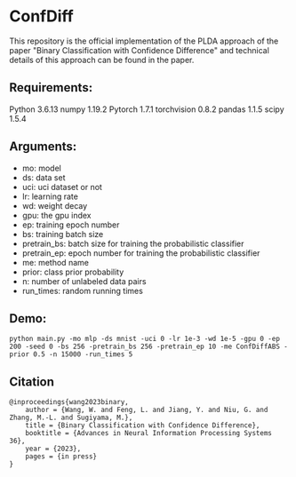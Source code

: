 # ConfDiff

This repository is the official implementation of the PLDA approach of the paper "Binary Classification with Confidence Difference" and technical details of this approach can be found in the paper.


## Requirements:
Python 3.6.13
numpy 1.19.2
Pytorch 1.7.1
torchvision 0.8.2
pandas 1.1.5
scipy 1.5.4


## Arguments:
- mo: model
- ds: data set
- uci: uci dataset or not
- lr: learning rate
- wd: weight decay
- gpu: the gpu index
- ep: training epoch number
- bs: training batch size
- pretrain_bs: batch size for training the probabilistic classifier
- pretrain_ep: epoch number for training the probabilistic classifier
- me: method name
- prior: class prior probability
- n: number of unlabeled data pairs
- run_times: random running times

## Demo:
```
python main.py -mo mlp -ds mnist -uci 0 -lr 1e-3 -wd 1e-5 -gpu 0 -ep 200 -seed 0 -bs 256 -pretrain_bs 256 -pretrain_ep 10 -me ConfDiffABS -prior 0.5 -n 15000 -run_times 5
```

## Citation
```
@inproceedings{wang2023binary,
    author = {Wang, W. and Feng, L. and Jiang, Y. and Niu, G. and Zhang, M.-L. and Sugiyama, M.},
    title = {Binary Classification with Confidence Difference},
    booktitle = {Advances in Neural Information Processing Systems 36},
    year = {2023},
    pages = {in press}
}
```